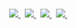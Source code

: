 <p align='center'>
    <a href="mailto:emanuelgomesqa@gmail.com" target="_blank">
        <img src="https://img.shields.io/badge/Gmail-D14836?style=for-the-badge&logo=gmail&logoColor=white" />
    </a> &nbsp;
    <a href="https://www.linkedin.com/in/emanuelgomesqa/" target="_blank">
        <img src="https://img.shields.io/badge/LinkedIn-0077B5?style=for-the-badge&logo=linkedin&logoColor=white" />
    </a>&nbsp;
    <a href="https://github.com/emanuelgomesqa" target="_blank">
        <img src="https://img.shields.io/badge/GitHub-100000?style=for-the-badge&logo=github&logoColor=white" />
    </a>&nbsp;
    <a href="https://wa.me/5583998558560" target="_blank">
        <img src="https://img.shields.io/badge/WhatsApp-25D366?style=for-the-badge&logo=WhatsApp&logoColor=white" />
    </a>&nbsp;
</p>